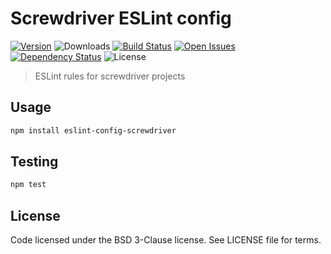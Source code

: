 # Screwdriver ESLint config
[![Version][npm-image]][npm-url] ![Downloads][downloads-image] [![Build Status][status-image]][status-url] [![Open Issues][issues-image]][issues-url] [![Dependency Status][daviddm-image]][daviddm-url] ![License][license-image]

> ESLint rules for screwdriver projects

## Usage

```bash
npm install eslint-config-screwdriver
```

## Testing

```bash
npm test
```

## License

Code licensed under the BSD 3-Clause license. See LICENSE file for terms.

[npm-image]: https://img.shields.io/npm/v/eslint-config-screwdriver.svg
[npm-url]: https://npmjs.org/package/eslint-config-screwdriver
[downloads-image]: https://img.shields.io/npm/dt/eslint-config-screwdriver.svg
[license-image]: https://img.shields.io/npm/l/eslint-config-screwdriver.svg
[issues-image]: https://img.shields.io/github/issues/screwdriver-cd/eslint-config-screwdriver.svg
[issues-url]: https://github.com/screwdriver-cd/eslint-config-screwdriver/issues
[status-image]: https://cd.screwdriver.cd/pipelines/21fa4354ce6fc5b7249835d483f65916b3e5a31d/badge
[status-url]: https://cd.screwdriver.cd/pipelines/21fa4354ce6fc5b7249835d483f65916b3e5a31d
[daviddm-image]: https://david-dm.org/screwdriver-cd/eslint-config-screwdriver.svg?theme=shields.io
[daviddm-url]: https://david-dm.org/screwdriver-cd/eslint-config-screwdriver
